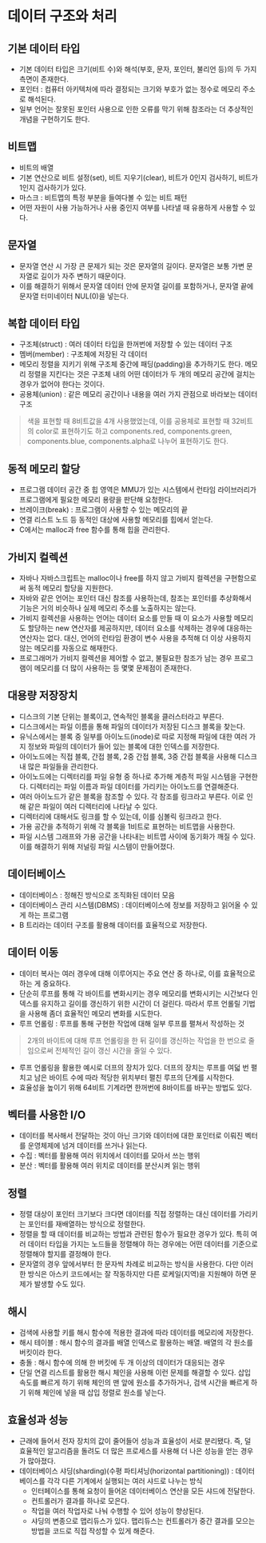 # 데이터 구조와 처리

## 기본 데이터 타입

* 기본 데이터 타입은 크기(비트 수)와 해석(부호, 문자, 포인터, 불리언 등)의 두 가지 측면이 존재한다.
* 포인터 : 컴퓨터 아키텍처에 따라 결정되는 크기와 부호가 없는 정수로 메모리 주소로 해석된다.
* 일부 언어는 잘못된 포인터 사용으로 인한 오류를 막기 위해 참조라는 더 추상적인 개념을 구현하기도 한다.

## 비트맵

* 비트의 배열
* 기본 연산으로 비트 설정(set), 비트 지우기(clear), 비트가 0인지 검사하기, 비트가 1인지 검사하기가 있다.
* 마스크 : 비트맵의 특정 부분을 들여다볼 수 있는 비트 패턴
* 어떤 자원이 사용 가능하거나 사용 중인지 여부를 나타낼 때 유용하게 사용할 수 있다.

## 문자열

* 문자열 연산 시 가장 큰 문제가 되는 것은 문자열의 길이다. 문자열은 보통 가변 문자열로 길이가 자주 변하기 때문이다.
* 이를 해결하기 위해서 문자열 데이터 안에 문자열 길이를 포함하거나, 문자열 끝에 문자열 터미네이터 NUL(0)을 넣는다.

## 복합 데이터 타입

* 구조체(struct) : 여러 데이터 타입을 한꺼번에 저장할 수 있는 데이터 구조
* 멤버(member) : 구조체에 저장된 각 데이터
* 메모리 정렬을 지키기 위해 구조체 중간에 패딩(padding)을 추가하기도 한다. 메모리 정렬을 지킨다는 것은 구조체 내의 어떤 데이터가 두 개의 메모리 공간에 걸치는 경우가 없어야 한다는 것이다.
* 공용체(union) : 같은 메모리 공간이나 내용을 여러 가지 관점으로 바라보는 데이터 구조
> 색을 표현할 때 8비트값을 4개 사용했었는데, 이를 공용체로 표현할 때 32비트의 color로 표현하기도 하고 components.red, components.green, components.blue, components.alpha로 나누어 표현하기도 한다.

## 동적 메모리 할당

* 프로그램 데이터 공간 중 힙 영역은 MMU가 있는 시스템에서 런타임 라이브러리가 프로그램에게 필요한 메모리 용량을 판단해 요청한다.
* 브레이크(break) : 프로그램이 사용할 수 있는 메모리의 끝
* 연결 리스트 노드 등 동적인 대상에 사용할 메모리를 힙에서 얻는다.
* C에서는 malloc과 free 함수를 통해 힙을 관리한다.

## 가비지 컬렉션

* 자바나 자바스크립트는 malloc이나 free를 하지 않고 가비지 컬렉션을 구현함으로써 동적 메모리 할당을 지원한다.
* 자바와 같은 언어는 포인터 대신 참조를 사용하는데, 참조는 포인터를 추상화해서 기능은 거의 비슷하나 실제 메모리 주소를 노출하지는 않는다.
* 가비지 컬렉션을 사용하는 언어는 데이터 요소를 만들 때 이 요소가 사용할 메모리도 할당하는 new 연산자를 제공하지만, 데이터 요소를 삭제하는 경우에 대응하는 연산자는 없다. 대신, 언어의 런타임 환경이 변수 사용을 추적해 더 이상 사용하지 않는 메모리를 자동으로 해재한다.
* 프로그래머가 가비지 컬렉션을 제어할 수 없고, 불필요한 참조가 남는 경우 프로그램이 메모리를 더 많이 사용하는 등 몇몇 문제점이 존재한다.

## 대용량 저장장치

* 디스크의 기본 단위는 블록이고, 연속적인 블록을 클러스터라고 부른다.
* 디스크에서는 파일 이름을 통해 파일의 데이터가 저장된 디스크 블록을 찾는다.
* 유닉스에서는 블록 중 일부를 아이노드(inode)로 따로 지정해 파일에 대한 여러 가지 정보와 파일의 데이터가 들어 있는 블록에 대한 인덱스를 저장한다.
* 아이노드에는 직접 블록, 간접 블록, 2중 간접 블록, 3중 간접 블록을 사용해 디스크 내 많은 파일들을 관리한다.
* 아이노드에는 디렉터리를 파일 유형 중 하나로 추가해 계층적 파일 시스템을 구현한다. 디렉터리는 파일 이름과 파일 데이터를 가리키는 아이노드를 연결해준다.
* 여러 아이노드가 같은 블록을 참조할 수 있다. 각 참조를 링크라고 부른다. 이로 인해 같은 파일이 여러 디렉터리에 나타날 수 있다.
* 디렉터리에 대해서도 링크를 할 수 있는데, 이를 심볼릭 링크라고 한다.
* 가용 공간을 추적하기 위해 각 블록을 1비트로 표현하는 비트맵을 사용한다.
* 파일 시스템 그래프와 가용 공간을 나타내는 비트맵 사이에 동기화가 깨질 수 있다. 이를 해결하기 위해 저널링 파일 시스템이 만들어졌다.

## 데이터베이스

* 데이터베이스 : 정해진 방식으로 조직화된 데이터 모음
* 데이터베이스 관리 시스템(DBMS) : 데이터베이스에 정보를 저장하고 읽어올 수 있게 하는 프로그램
* B 트리라는 데이터 구조를 활용해 데이터를 효율적으로 저장한다.

## 데이터 이동

* 데이터 복사는 여러 경우에 대해 이루어지는 주요 연산 중 하나로, 이를 효율적으로 하는 게 중요하다.
* 단순히 루프를 통해 각 바이트를 변화시키는 경우 메모리를 변화시키는 시간보다 인덱스를 유지하고 길이를 갱신하기 위한 시간이 더 걸린다. 따라서 루프 언롤릴 기법을 사용해 좀더 효율적인 메모리 변화를 시도한다.
* 루프 언롤링 : 루프를 통해 구현한 작업에 대해 일부 루프를 펼쳐서 작성하는 것
> 2개의 바이트에 대해 루프 언롤링을 한 뒤 길이를 갱신하는 작업을 한 번으로 줄임으로써 전체적인 길이 갱신 시간을 줄일 수 있다.
* 루프 언롤링을 활용한 예시로 더프의 장치가 있다. 더프의 장치는 루프를 여덟 번 펼치고 남은 바이트 수에 따라 적당한 위치부터 펼친 루프의 단계를 시작한다.
* 효율성을 높이기 위해 64비트 기계라면 한꺼번에 8바이트를 바꾸는 방법도 있다.

## 벡터를 사용한 I/O

* 데이터를 복사해서 전달하는 것이 아닌 크기와 데이터에 대한 포인터로 이뤄진 벡터를 운영체제에 넘겨 데이터를 쓰거나 읽는다.
* 수집 : 벡터를 활용해 여러 위치에서 데이터를 모아서 쓰는 행위
* 분산 : 벡터를 활용해 여러 위치로 데이터를 분산시켜 읽는 행위

## 정렬

* 정렬 대상이 포인터 크기보다 크다면 데이터를 직접 정렬하는 대신 데이터를 가리키는 포인터를 재배열하는 방식으로 정렬한다.
* 정렬을 할 때 데이터를 비교하는 방법과 관련된 함수가 필요한 경우가 있다. 특히 여러 데이터 타입을 가지는 노드들을 정렬해야 하는 경우에는 어떤 데이터를 기준으로 정렬해야 할지를 결정해야 한다.
* 문자열의 경우 앞에서부터 한 문자씩 차례로 비교하는 방식을 사용한다. 다만 이러한 방식은 아스키 코드에서는 잘 작동하지만 다른 로케일(지역)을 지원해야 하면 문제가 발생할 수도 있다.

## 해시

* 검색에 사용할 키를 해시 함수에 적용한 결과에 따라 데이터를 메모리에 저장한다.
* 해시 테이블 : 해시 함수의 결과를 배열 인덱스로 활용하는 배열. 배열의 각 원소를 버킷이라 한다.
* 충돌 : 해시 함수에 의해 한 버킷에 두 개 이상의 데이터가 대응되는 경우
* 단일 연결 리스트를 활용한 해시 체인을 사용해 이런 문제를 해결할 수 있다. 삽입 속도를 빠르게 하기 위해 체인의 맨 앞에 원소를 추가하거나, 검색 시간을 빠르게 하기 위해 체인에 넣을 때 삽입 정렬로 원소를 넣는다.

## 효율성과 성능

* 근래에 들어서 전자 장치의 값이 줄어들어 성능과 효율성이 서로 분리됐다. 즉, 덜 효율적인 알고리즘을 돌려도 더 많은 프로세스를 사용해 더 나은 성능을 얻는 경우가 많아졌다.
* 데이터베이스 샤딩(sharding)(수평 파티셔닝(horizontal partitioning)) : 데이터베이스를 각각 다른 기계에서 실행되는 여러 샤드로 나누는 방식
  * 인터페이스를 통해 요청이 들어온 데이터베이스 연산을 모든 샤드에 전달한다.
  * 컨트롤러가 결과를 하나로 모은다.
  * 작업을 여러 작업자로 나눠 수행할 수 있어 성능이 향상된다.
  * 샤딩의 변종으로 맵리듀스가 있다. 맵리듀스는 컨트롤러가 중간 결과를 모으는 방법을 코드로 직접 작성할 수 있게 해준다.